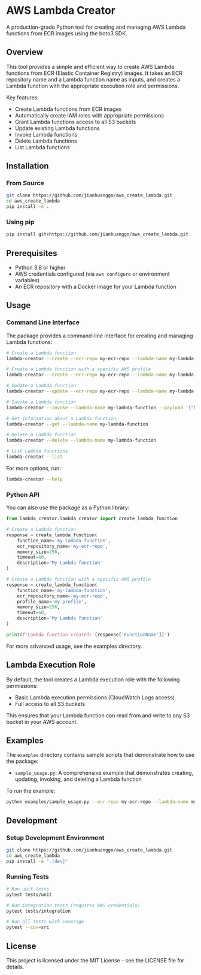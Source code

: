 # AWS Lambda Creator

A production-grade Python tool for creating and managing AWS Lambda functions from ECR images using the boto3 SDK.

## Overview

This tool provides a simple and efficient way to create AWS Lambda functions from ECR (Elastic Container Registry) images. It takes an ECR repository name and a Lambda function name as inputs, and creates a Lambda function with the appropriate execution role and permissions.

Key features:
- Create Lambda functions from ECR images
- Automatically create IAM roles with appropriate permissions
- Grant Lambda functions access to all S3 buckets
- Update existing Lambda functions
- Invoke Lambda functions
- Delete Lambda functions
- List Lambda functions

## Installation

### From Source

```bash
git clone https://github.com/jianhuanggo/aws_create_lambda.git
cd aws_create_lambda
pip install -e .
```

### Using pip

```bash
pip install git+https://github.com/jianhuanggo/aws_create_lambda.git
```

## Prerequisites

- Python 3.8 or higher
- AWS credentials configured (via `aws configure` or environment variables)
- An ECR repository with a Docker image for your Lambda function

## Usage

### Command Line Interface

The package provides a command-line interface for creating and managing Lambda functions:

```bash
# Create a Lambda function
lambda-creator --create --ecr-repo my-ecr-repo --lambda-name my-lambda-function

# Create a Lambda function with a specific AWS profile
lambda-creator --create --ecr-repo my-ecr-repo --lambda-name my-lambda-function --profile my-profile

# Update a Lambda function
lambda-creator --update --ecr-repo my-ecr-repo --lambda-name my-lambda-function --memory 512 --timeout 60

# Invoke a Lambda function
lambda-creator --invoke --lambda-name my-lambda-function --payload '{"key": "value"}'

# Get information about a Lambda function
lambda-creator --get --lambda-name my-lambda-function

# Delete a Lambda function
lambda-creator --delete --lambda-name my-lambda-function

# List Lambda functions
lambda-creator --list
```

For more options, run:

```bash
lambda-creator --help
```

### Python API

You can also use the package as a Python library:

```python
from lambda_creator.lambda_creator import create_lambda_function

# Create a Lambda function
response = create_lambda_function(
    function_name='my-lambda-function',
    ecr_repository_name='my-ecr-repo',
    memory_size=256,
    timeout=60,
    description='My Lambda function'
)

# Create a Lambda function with a specific AWS profile
response = create_lambda_function(
    function_name='my-lambda-function',
    ecr_repository_name='my-ecr-repo',
    profile_name='my-profile',
    memory_size=256,
    timeout=60,
    description='My Lambda function'
)

print(f"Lambda function created: {response['FunctionName']}")
```

For more advanced usage, see the examples directory.

## Lambda Execution Role

By default, the tool creates a Lambda execution role with the following permissions:

- Basic Lambda execution permissions (CloudWatch Logs access)
- Full access to all S3 buckets

This ensures that your Lambda function can read from and write to any S3 bucket in your AWS account.

## Examples

The `examples` directory contains sample scripts that demonstrate how to use the package:

- `sample_usage.py`: A comprehensive example that demonstrates creating, updating, invoking, and deleting a Lambda function

To run the example:

```bash
python examples/sample_usage.py --ecr-repo my-ecr-repo --lambda-name my-lambda-function
```

## Development

### Setup Development Environment

```bash
git clone https://github.com/jianhuanggo/aws_create_lambda.git
cd aws_create_lambda
pip install -e ".[dev]"
```

### Running Tests

```bash
# Run unit tests
pytest tests/unit

# Run integration tests (requires AWS credentials)
pytest tests/integration

# Run all tests with coverage
pytest --cov=src
```

## License

This project is licensed under the MIT License - see the LICENSE file for details.
